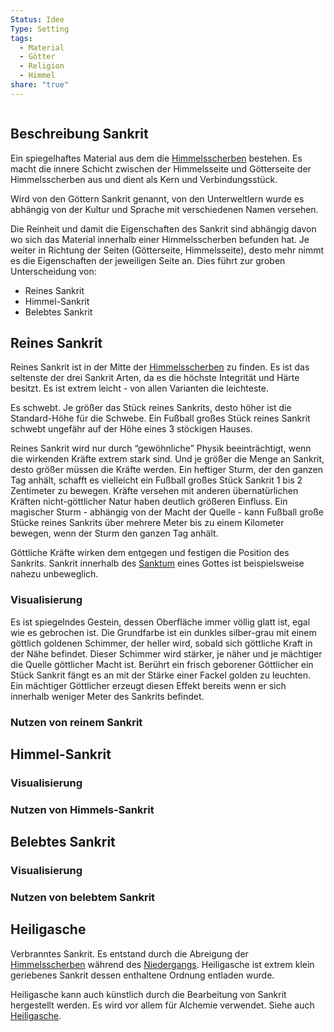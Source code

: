 ```yaml
---
Status: Idee
Type: Setting
tags:
  - Material
  - Götter
  - Religion
  - Himmel
share: "true"
---
```

```table-of-contents
```

## Beschreibung Sankrit

Ein spiegelhaftes Material aus dem die [Himmelsscherben](../../../../Himmelsscherben.md) bestehen. Es macht die innere Schicht zwischen der Himmelsseite und Götterseite der Himmelsscherben aus und dient als Kern und Verbindungsstück. 

Wird von den Göttern Sankrit genannt, von den Unterweltlern wurde es abhängig von der Kultur und Sprache mit verschiedenen Namen versehen. 

Die Reinheit und damit die Eigenschaften des Sankrit sind abhängig davon wo sich das Material innerhalb einer Himmelsscherben befunden hat. Je weiter in Richtung der Seiten (Götterseite, Himmelsseite), desto mehr nimmt es die Eigenschaften der jeweiligen Seite an. Dies führt zur groben Unterscheidung von: 

- Reines Sankrit 
- Himmel-Sankrit
- Belebtes Sankrit


## Reines Sankrit

Reines Sankrit ist in der Mitte der [Himmelsscherben](../../../../Himmelsscherben.md) zu finden. Es ist das seltenste der drei Sankrit Arten, da es die höchste Integrität und Härte besitzt. Es ist extrem leicht - von allen Varianten die leichteste.

Es schwebt. Je größer das Stück reines Sankrits, desto höher ist die Standard-Höhe für die Schwebe. Ein Fußball großes Stück reines Sankrit schwebt ungefähr auf der Höhe eines 3 stöckigen Hauses. 

Reines Sankrit wird nur durch “gewöhnliche” Physik beeinträchtigt, wenn die wirkenden Kräfte extrem stark sind. Und je größer die Menge an Sankrit, desto größer müssen die Kräfte werden. Ein heftiger Sturm, der den ganzen Tag anhält, schafft es vielleicht ein Fußball großes Stück Sankrit 1 bis 2 Zentimeter zu bewegen. 
Kräfte versehen mit anderen übernatürlichen Kräften nicht-göttlicher Natur haben deutlich größeren Einfluss. Ein magischer Sturm - abhängig von der Macht der Quelle - kann Fußball große Stücke reines Sankrits über mehrere Meter bis zu einem Kilometer bewegen, wenn der Sturm den ganzen Tag anhält. 

Göttliche Kräfte wirken dem entgegen und festigen die Position des Sankrits. Sankrit innerhalb des [Sanktum](../../../../Das%20Sanktum.md) eines Gottes ist beispielsweise nahezu unbeweglich. 

### Visualisierung

Es ist spiegelndes Gestein, dessen Oberfläche immer völlig glatt ist, egal wie es gebrochen ist. Die Grundfarbe ist ein dunkles silber-grau mit einem göttlich goldenen Schimmer, der heller wird, sobald sich göttliche Kraft in der Nähe befindet. Dieser Schimmer wird stärker, je näher und je mächtiger die Quelle göttlicher Macht ist. Berührt ein frisch geborener Göttlicher ein Stück Sankrit fängt es an mit der Stärke einer Fackel golden zu leuchten. Ein mächtiger Göttlicher erzeugt diesen Effekt bereits wenn er sich innerhalb weniger Meter des Sankrits befindet. 

### Nutzen von reinem Sankrit




## Himmel-Sankrit



### Visualisierung



### Nutzen von Himmels-Sankrit



## Belebtes Sankrit


### Visualisierung


### Nutzen von belebtem Sankrit

## Heiligasche

Verbranntes Sankrit. Es entstand durch die Abreigung der [Himmelsscherben](../../../../Himmelsscherben.md) während des [Niedergangs](../../Geschichte%20von%20Adora/Der%20Niedergang.md). Heiligasche ist extrem klein geriebenes Sankrit dessen enthaltene Ordnung entladen wurde. 

Heiligasche kann auch künstlich durch die Bearbeitung von Sankrit hergestellt werden. Es wird vor allem für Alchemie verwendet. Siehe auch [Heiligasche](../../../../Heiligasche.md).